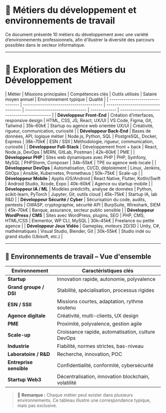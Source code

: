 
# 🔧 Métiers du développement et environnements de travail

Ce document présente 10 métiers du développement avec une variété d’environnements professionnels, afin d’illustrer la diversité des parcours possibles dans le secteur informatique.

---

# 🔎 Exploration des Métiers du Développement

| Métier                           | Missions principales                    | Compétences clés                    | Outils utilisés                 | Salaire moyen annuel | Environnement typique                       | Qualité                                        |
| -------------------------------- | ---------------------------------------- | ----------------------------------- | ------------------------------- | ------------- | ------------------------------------------- |
| **Développeur Front-End**        | Création d’interfaces, responsive design | HTML, CSS, JS, React, UX/UI         | VS Code, Figma, Git, Tailwind   | 35k–60k€      | Startup ou agence web orientée UX/UI        | Créativité, rigueur, communication, curiosité    |
| **Développeur Back-End**         | Bases de données, API, logique métier    | Node.js, Python, SQL                | PostgreSQL, Docker, Express     | 38k–70k€      | ESN / SSII                                  | Méthodologie, rigueur, communication, curiosité     |
| **Développeur Full-Stack**       | Développement front + back               | React, Node.js, DevOps              | MERN, GitLab, Postman           | 42k–60k€      | PME                                         |
| **Développeur PHP**              | Sites web dynamiques avec PHP            | PHP, Symfony, MySQL                 | PHPStorm, Composer              | 34k–55k€      | TPE ou agence web locale                    |
| **Développeur DevOps**           | Automatisation, CI/CD, déploiement       | Linux, Jenkins, GitOps              | Ansible, Kubernetes, Prometheus | 50k–75k€      | Scale-up                                    |
| **Développeur Mobile**           | Applis iOS/Android                       | React Native, Flutter, Kotlin/Swift | Android Studio, Xcode, Expo     | 40k–60k€      | Agence ou startup mobile                    |
| **Développeur IA / ML**          | Modèles prédictifs, analyse de données   | Python, scikit-learn, PyTorch       | Jupyter, Git, outils cloud      | 45k–75k€      | Startup IA, lab R\&D                        |
| **Développeur Sécurité / Cyber** | Sécurisation du code, audits, pentests   | OWASP, cryptographie, sécurité API  | BurpSuite, Wireshark, SIEM      | 45k–70k€      | Banque, assurance, secteur public sensible  |
| **Développeur WordPress / CMS**  | Sites avec WordPress, plugins, SEO       | PHP, CMS, HTML/CSS                  | Elementor, WP CLI, MySQL        | 30k–45k€      | Freelance ou petite agence                  |
| **Développeur Jeux Vidéo**       | Gameplay, moteurs 2D/3D                  | Unity, C#, mathématiques            | Visual Studio, Blender, Git     | 30k–55k€      | Studio indé ou grand studio (Ubisoft, etc.) |

---

## 🧭 Environnements de travail – Vue d'ensemble

| Environnement           | Caractéristiques clés                               |
| ----------------------- | --------------------------------------------------- |
| **Startup**             | Innovation rapide, autonomie, polyvalence           |
| **Grand groupe / DSI**  | Stabilité, spécialisation, processus rigides        |
| **ESN / SSII**          | Missions courtes, adaptation, rythme soutenu        |
| **Agence digitale**     | Créativité, multi-clients, UX design                |
| **PME**                 | Proximité, polyvalence, gestion agile               |
| **Scale-up**            | Croissance rapide, automatisation, culture DevOps   |
| **Industrie**           | Fiabilité, normes strictes, bas-niveau              |
| **Laboratoire / R\&D**  | Recherche, innovation, POC                          |
| **Entreprise sensible** | Confidentialité, conformité, cybersécurité          |
| **Startup Web3**        | Décentralisation, innovation blockchain, volatilité |

> 🔎 **Remarque :** Chaque métier peut exister dans plusieurs environnements. Ce tableau illustre une correspondance typique, mais pas exclusive.
